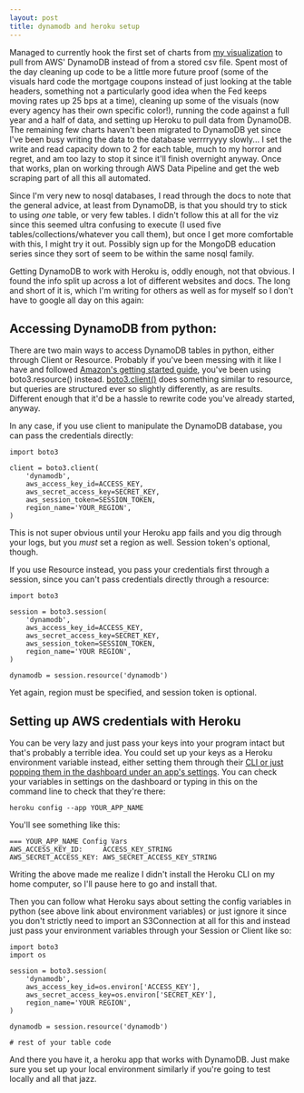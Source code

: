 ```yaml
---
layout: post
title: dynamodb and heroku setup
---
```


Managed to currently hook the first set of charts from <a href="https://minsun-agencytrading.herokuapp.com/">my visualization</a> to pull from AWS' DynamoDB instead of from a stored csv file. Spent most of the day cleaning up code to be a little more future proof (some of the visuals hard code the mortgage coupons instead of just looking at the table headers, something not a particularly good idea when the Fed keeps moving rates up 25 bps at a time), cleaning up some of the visuals (now every agency has their own specific color!), running the code against a full year and a half of data, and setting up Heroku to pull data from DynamoDB. The remaining few charts haven't been migrated to DynamoDB yet since I've been busy writing the data to the database verrrryyyy slowly... I set the write and read capacity down to 2 for each table, much to my horror and regret, and am too lazy to stop it since it'll finish overnight anyway. Once that works, plan on working through AWS Data Pipeline and get the web scraping part of all this all automated.

Since I'm very new to nosql databases, I read through the docs to note that the general advice, at least from DynamoDB, is that you should try to stick to using *one* table, or very few tables. I didn't follow this at all for the viz since this seemed ultra confusing to execute (I used five tables/collections/whatever you call them), but once I get more comfortable with this, I might try it out. Possibly sign up for the MongoDB education series since they sort of seem to be within the same nosql family.

Getting DynamoDB to work with Heroku is, oddly enough, not that obvious. I found the info split up across a lot of different websites and docs. The long and short of it is, which I'm writing for others as well as for myself so I don't have to google all day on this again:

## Accessing DynamoDB from python: 

There are two main ways to access DynamoDB tables in python, either through Client or Resource. Probably if you've been messing with it like I have and followed <a href="https://docs.aws.amazon.com/amazondynamodb/latest/developerguide/GettingStarted.Python.html">Amazon's getting started guide</a>, you've been using boto3.resource() instead. <a href="
https://boto3.amazonaws.com/v1/documentation/api/latest/reference/services/dynamodb.html#client">boto3.client()</a> does something similar to resource, but queries are structured ever so slightly differently, as are results. Different enough that it'd be a hassle to rewrite code you've already started, anyway.

In any case, if you use client to manipulate the DynamoDB database, you can pass the credentials directly:

```
import boto3

client = boto3.client(
	'dynamodb', 
	aws_access_key_id=ACCESS_KEY, 
	aws_secret_access_key=SECRET_KEY,
	aws_session_token=SESSION_TOKEN,
	region_name='YOUR_REGION',
)
```

This is not super obvious until your Heroku app fails and you dig through your logs, but you *must* set a region as well. Session token's optional, though.

If you use Resource instead, you pass your credentials first through a session, since you can't pass credentials directly through a resource:
```
import boto3

session = boto3.session(
	'dynamodb', 
	aws_access_key_id=ACCESS_KEY, 
	aws_secret_access_key=SECRET_KEY,
	aws_session_token=SESSION_TOKEN,
	region_name='YOUR REGION',
)

dynamodb = session.resource('dynamodb')
```

Yet again, region must be specified, and session token is optional. 

## Setting up AWS credentials with Heroku

You can be very lazy and just pass your keys into your program intact but that's probably a terrible idea. You could set up your keys as a Heroku environment variable instead, either setting them through their <a href="https://devcenter.heroku.com/articles/config-vars">CLI or just popping them in the dashboard under an app's settings</a>. You can check your variables in settings on the dashboard or typing in this on the command line to check that they're there: 

```
heroku config --app YOUR_APP_NAME
```

You'll see something like this: 
```
=== YOUR_APP_NAME Config Vars
AWS_ACCESS_KEY_ID:     ACCESS_KEY_STRING
AWS_SECRET_ACCESS_KEY: AWS_SECRET_ACCESS_KEY_STRING
```

Writing the above made me realize I didn't install the Heroku CLI on my home computer, so I'll pause here to go and install that.

Then you can follow what Heroku says about setting the config variables in python (see above link about environment variables) or just ignore it since you don't strictly need to import an S3Connection at all for this and instead just pass your environment variables through your Session or Client like so: 

```
import boto3
import os

session = boto3.session(
	'dynamodb', 
	aws_access_key_id=os.environ['ACCESS_KEY'], 
	aws_secret_access_key=os.environ['SECRET_KEY'],
	region_name='YOUR REGION',
)

dynamodb = session.resource('dynamodb')

# rest of your table code
```
And there you have it, a heroku app that works with DynamoDB. Just make sure you set up your local environment similarly if you're going to test locally and all that jazz.
